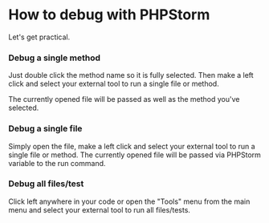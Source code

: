 # How to debug with PHPStorm
Let's get practical.

### Debug a single method
Just double click the method name so it is fully selected. Then make a left click and select your external tool to run a single file or method.

The currently opened file will be passed as well as the method you've selected.

### Debug a single file
Simply open the file, make a left click and select your external tool to run a single file or method.
The currently opened file will be passed via PHPStorm variable to the run command.

### Debug all files/test
Click left anywhere in your code or open the "Tools" menu from the main menu and select your external tool to run all files/tests.